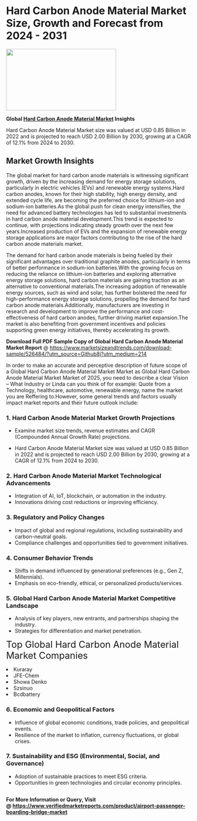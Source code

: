 <H1>Hard Carbon Anode Material Market Size, Growth and Forecast from 2024 - 2031</H1><img class="aligncenter size-medium wp-image-584254" src="https://thirdeyenews.in/wp-content/uploads/2024/09/Global-Market-Research-300x168.jpeg" alt="" width="300" height="168" /><p><strong>Global&nbsp;<a href="https://www.marketsizeandtrends.com/download-sample/526484/?utm_source=Github8j?utm_medium=214">Hard Carbon Anode Material Market</a> Insights</strong></p><p>Hard Carbon Anode Material Market size was valued at USD 0.85 Billion in 2022 and is projected to reach USD 2.00 Billion by 2030, growing at a CAGR of 12.1% from 2024 to 2030.</p><p><h2>Market Growth Insights</h2> <p>The global market for hard carbon anode materials is witnessing significant growth, driven by the increasing demand for energy storage solutions, particularly in electric vehicles (EVs) and renewable energy systems.Hard carbon anodes, known for their high stability, high energy density, and extended cycle life, are becoming the preferred choice for lithium-ion and sodium-ion batteries.As the global push for clean energy intensifies, the need for advanced battery technologies has led to substantial investments in hard carbon anode material development.This trend is expected to continue, with projections indicating steady growth over the next few years.Increased production of EVs and the expansion of renewable energy storage applications are major factors contributing to the rise of the hard carbon anode materials market.</p> <p>The demand for hard carbon anode materials is being fueled by their significant advantages over traditional graphite anodes, particularly in terms of better performance in sodium-ion batteries.With the growing focus on reducing the reliance on lithium-ion batteries and exploring alternative energy storage solutions, hard carbon materials are gaining traction as an alternative to conventional materials.The increasing adoption of renewable energy sources, such as wind and solar, has further bolstered the need for high-performance energy storage solutions, propelling the demand for hard carbon anode materials.Additionally, manufacturers are investing in research and development to improve the performance and cost-effectiveness of hard carbon anodes, further driving market expansion.The market is also benefiting from government incentives and policies supporting green energy initiatives, thereby accelerating its growth.</p> <p><span class=""><strong>Download Full PDF Sample Copy of Global Hard Carbon Anode Material Market Report</strong> @ <a href="https://www.marketsizeandtrends.com/download-sample/526484/?utm_source=Github8j?utm_medium=214" target="_blank">https://www.marketsizeandtrends.com/download-sample/526484/?utm_source=Github8j?utm_medium=214</a></span></p><p>In order to make an accurate and perceptive description of future scope of a Global&nbsp;Hard Carbon Anode Material Market Market as Global&nbsp;Hard Carbon Anode Material Market Market of 2025, you need to describe a clear Vision &ndash; What Industry or Linda can you think of for example: Quote from a Technology, healthcare, automotive, renewable energy, name the market you are Reffering to.However, some general trends and factors usually impact market reports and their future outlook include:</p><h3>1.&nbsp;<strong>Hard Carbon Anode Material Market Growth Projections</strong></h3><ul><li>Examine market size trends, revenue estimates and CAGR (Compounded Annual Growth Rate) projections.</li><li><p>Hard Carbon Anode Material Market size was valued at USD 0.85 Billion in 2022 and is projected to reach USD 2.00 Billion by 2030, growing at a CAGR of 12.1% from 2024 to 2030.</p></li></ul><h3>2.&nbsp;<strong>Hard Carbon Anode Material Market Technological Advancements</strong></h3><ul><li>Integration of AI, IoT, blockchain, or automation in the industry.</li><li>Innovations driving cost reductions or improving efficiency.</li></ul><h3>3.&nbsp;<strong>Regulatory and Policy Changes</strong></h3><ul><li>Impact of global and regional regulations, including sustainability and carbon-neutral goals.</li><li>Compliance challenges and opportunities tied to government initiatives.</li></ul><h3>4.&nbsp;<strong>Consumer Behavior Trends</strong></h3><ul><li>Shifts in demand influenced by generational preferences (e.g., Gen Z, Millennials).</li><li>Emphasis on eco-friendly, ethical, or personalized products/services.</li></ul><h3>5.&nbsp;<strong>Global Hard Carbon Anode Material Market Competitive Landscape</strong></h3><ul><li>Analysis of key players, new entrants, and partnerships shaping the industry.</li><li>Strategies for differentiation and market penetration.</li></ul><p data-pm-slice="1 1 []"><span style="color: inherit; font-family: inherit; font-size: 25px;">Top Global Hard Carbon Anode Material Market Companies</span></p><div class="" data-test-id=""><p><li>Kuraray</li><li> JFE-Chem</li><li> Showa Denko</li><li> Szsinuo</li><li> Bcdbattery</li></p></div><h3>6.&nbsp;<strong>Economic and Geopolitical Factors</strong></h3><ul><li>Influence of global economic conditions, trade policies, and geopolitical events.</li><li>Resilience of the market to inflation, currency fluctuations, or global crises.</li></ul><h3>7.&nbsp;<strong>Sustainability and ESG (Environmental, Social, and Governance)</strong></h3><ul><li>Adoption of sustainable practices to meet ESG criteria.</li><li>Opportunities in green technologies and circular economy principles.</li></ul><h2><strong style="font-size: 14px;">For More Information or Query, Visit @&nbsp;</strong><a style="background-color: #ffffff; font-size: 14px;" href="https://www.marketsizeandtrends.com/report/hard-carbon-anode-material-market/" target="_blank">https://www.verifiedmarketreports.com/product/airport-passenger-boarding-bridge-market</a></h2>
